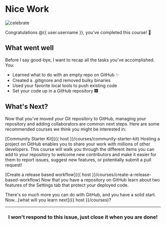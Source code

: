 # Nice Work

![celebrate](https://octodex.github.com/images/Professortocat_v2.png)

Congratulations @{{ user.username }}, you've completed this course! :tada:

## What went well

Before I say good-bye, I want to recap all the tasks you've accomplished. You:

- Learned what to do with an empty repo on GitHub :sparkles:
- Created a .gitignore and removed bulky binaries
- Used your favorite local tools to push existing code
- Set your code up in a GitHub repository :fireworks:

## What's Next?

Now that you've moved your Git repository to GitHub, managing your repository and adding collaborators are common next steps. Here are some recommended courses we think you might be interested in:

[Community Starter Kit]({{ host }}/courses/community-starter-kit)
Hosting a project on GitHub enables you to share your work with millions of other developers. This course will walk you through the different items you can add to your repository to welcome new contributors and make it easier for them to report issues, suggest new features, or potentially submit a pull request!

[Create a release based workflow]({{ host }}/courses/create-a-release-based-workflow)
Now that you have a repository on GitHub learn about two features of the Settings tab that protect your deployed code. 

There's so much more you can do with GitHub, and you have a solid start. Now...[what will you learn next]({{ host }}/courses)?

<hr>
<h3 align="center">I won't respond to this issue, just close it when you are done!</h3>
